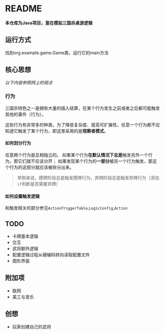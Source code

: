 # README

**本仓库为Java项目，意在模拟三国杀桌游逻辑**

## 运行方式

找到org.example.game.Game类，运行它的main方法

## 核心思想

*以下内容参照网上的观点*

### 行为

三国杀特色之一是拥有大量的插入结算，在某个行为发生之前或者之后都可能触发其他的事件（行为）。

这些行为有非常多的种类，为了降低复杂度、提高可扩展性，任意一个行为都不应知道它触发了某个行为，即这里采用的是**观察者模式**。

#### 如何划分行为

任意两个行为是互相独立的。
如果某个行为**在默认情况下总是**触发另外一个行为，那它们就不应该分开；
如果发现某个行为的**一部分**被另一个行为触发，那这个行为的这部分就应该被拆分出来。

> 举例来说，摸牌阶段总是触发摸牌行为，弃牌阶段总是触发弃牌行为（添加`if`判断是否需要弃牌） 

#### 如何设置触发逻辑

和触发相关的部分参见`ActionTriggerTable`,`LogicConfig`,`Action`

## TODO

- 卡牌基本逻辑
- 交互
- 武将额外逻辑
- 配置逻辑过程从硬编码转向读取配置文件
- 图形界面

## 附加项

- 联网
- 美工与音乐

## 创想

- 玩家创建自己的武将